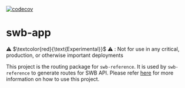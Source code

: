 [![codecov](https://codecov.io/github/aws-solutions/solution-spark-on-aws/branch/codecov/graph/badge.svg?flag=swb-app)](https://codecov.io/github/aws-solutions/solution-spark-on-aws)

# swb-app

⚠️ $\textcolor{red}{\text{Experimental}}$ ⚠️ : Not for use in any critical, production, or otherwise important deployments

This project is the routing package for `swb-reference`. It is used by `swb-reference` to generate routes for SWB API. Please refer  [here](../swb-reference/README.md) for more information on how to use this project.
